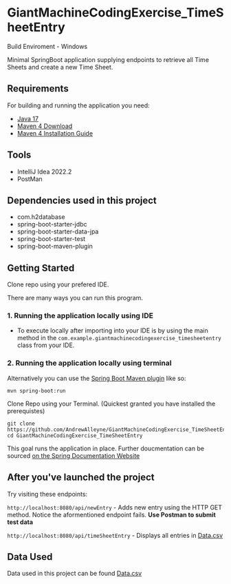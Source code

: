 # GiantMachineCodingExercise_TimeSheetEntry

Build Enviroment - Windows 

Minimal SpringBoot application supplying endpoints to retrieve all Time Sheets and create a new Time Sheet.

## Requirements

For building and running the application you need:

- [Java 17](https://openjdk.org/projects/jdk/17/#:~:text=JDK%2017%20is%20the%20open-source%20reference%20implementation%20of,Oracle%3B%20binaries%20from%20other%20vendors%20will%20follow%20shortly.)
- [Maven 4 Download](https://maven.apache.org/download.cgi)
- [Maven 4 Installation Guide](https://maven.apache.org/install.html)

## Tools

- IntelliJ Idea 2022.2
- PostMan

## Dependencies used in this project

- com.h2database
- spring-boot-starter-jdbc
- spring-boot-starter-data-jpa
- spring-boot-starter-test
- spring-boot-maven-plugin

## Getting Started

Clone repo using your prefered IDE.

There are many ways you can run this program.

### 1. Running the application locally using IDE

- To execute locally after importing into your IDE is by using the main method in the `com.example.giantmachinecodingexercise_timesheetentry` class from your IDE.

### 2. Running the application locally using terminal

Alternatively you can use the [Spring Boot Maven plugin](https://docs.spring.io/spring-boot/docs/current/reference/html/build-tool-plugins-maven-plugin.html) like so:

```
mvn spring-boot:run
```

Clone Repo using your Terminal. (Quickest granted you have installed the prerequistes)

```
git clone https://github.com/AndrewAlleyne/GiantMachineCodingExercise_TimeSheetEntry.git
cd GiantMachineCodingExercise_TimeSheetEntry
```

This goal runs the application in place. Further doucmentation can be sourced [on the Spring Documentation Website](https://docs.spring.io/spring-boot/docs/3.1.x-SNAPSHOT/maven-plugin/reference/pdf/spring-boot-maven-plugin-reference.pdf)

## After you've launched the project

Try visiting these endpoints:

`http://localhost:8080/api/newEntry` - Adds new entry using the HTTP GET method.
Notice the aformentioned endpoint fails. **Use Postman to submit test data**

`http://localhost:8080/api/timeSheetEntry` - Displays all entries in [Data.csv](https://github.com/AndrewAlleyne/GiantMachineCodingExercise_TimeSheetEntry/blob/master/src/main/resources/file.csv)


## Data Used

Data used in this project can be found [Data.csv](https://github.com/AndrewAlleyne/GiantMachineCodingExercise_TimeSheetEntry/blob/master/src/main/resources/file.csv)
